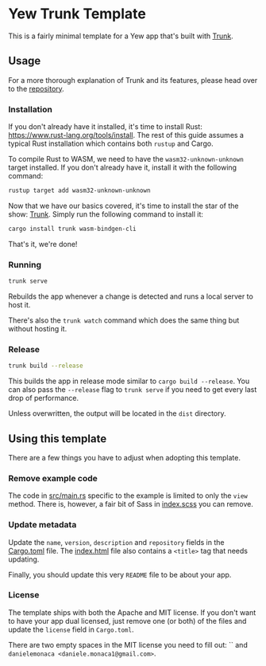 # Yew Trunk Template

This is a fairly minimal template for a Yew app that's built with [Trunk].

## Usage

For a more thorough explanation of Trunk and its features, please head over to the [repository][trunk].

### Installation

If you don't already have it installed, it's time to install Rust: <https://www.rust-lang.org/tools/install>.
The rest of this guide assumes a typical Rust installation which contains both `rustup` and Cargo.

To compile Rust to WASM, we need to have the `wasm32-unknown-unknown` target installed.
If you don't already have it, install it with the following command:

```bash
rustup target add wasm32-unknown-unknown
```

Now that we have our basics covered, it's time to install the star of the show: [Trunk].
Simply run the following command to install it:

```bash
cargo install trunk wasm-bindgen-cli
```

That's it, we're done!

### Running

```bash
trunk serve
```

Rebuilds the app whenever a change is detected and runs a local server to host it.

There's also the `trunk watch` command which does the same thing but without hosting it.

### Release

```bash
trunk build --release
```

This builds the app in release mode similar to `cargo build --release`.
You can also pass the `--release` flag to `trunk serve` if you need to get every last drop of performance.

Unless overwritten, the output will be located in the `dist` directory.

## Using this template

There are a few things you have to adjust when adopting this template.

### Remove example code

The code in [src/main.rs](src/main.rs) specific to the example is limited to only the `view` method.
There is, however, a fair bit of Sass in [index.scss](index.scss) you can remove.

### Update metadata

Update the `name`, `version`, `description` and `repository` fields in the [Cargo.toml](Cargo.toml) file.
The [index.html](index.html) file also contains a `<title>` tag that needs updating.

Finally, you should update this very `README` file to be about your app.

### License

The template ships with both the Apache and MIT license.
If you don't want to have your app dual licensed, just remove one (or both) of the files and update the `license` field in `Cargo.toml`.

There are two empty spaces in the MIT license you need to fill out: `` and `danielemonaca <daniele.monaca1@gmail.com>`.

[trunk]: https://github.com/thedodd/trunk

